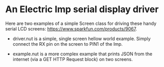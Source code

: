 An Electric Imp serial display driver
=====================================

Here are two examples of a simple Screen class for driving these handy serial LCD screens: https://www.sparkfun.com/products/9067.

* driver.nut is a simple, single screen hellow world example.  Simply connect the RX pin on the screen to PIN1 of the Imp.

* example.nut is a more complex example that prints JSON from the internet (via a GET HTTP Request block) on two screens.
